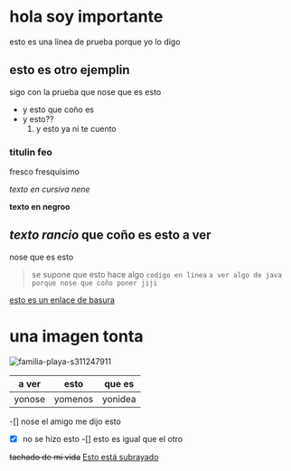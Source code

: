# hola soy importante
esto es una linea de prueba porque yo lo digo
## esto es otro ejemplin
sigo con la prueba que nose que es esto
- y esto que coño es
- y esto??
  1. y esto ya ni te cuento
### titulin feo
fresco fresquisimo

*texto en cursiva nene*

**texto en negroo**

***texto rancio***
que coño es esto a ver 
---
nose que es esto
> se supone que esto hace algo 
`codigo en linea`
`a ver algo de java porque
nose que coño poner jiji` 

[esto es un enlace de basura](https://search.brave.com/search?q=hola&source=desktop)

# una imagen tonta
![familia-playa-s311247911](https://github.com/user-attachments/assets/a49941ab-cd9d-4361-a855-62ccf7800b59)

| a ver | esto | que es|
|-------|------|-------|
| yonose|yomenos|yonidea|

-[] nose el amigo me dijo esto
-[x] no se hizo esto
-[] esto es igual que el otro

~~tachado de mi vida~~
<u>Esto está subrayado</u>
